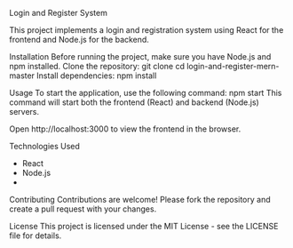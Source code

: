 Login and Register System

This project implements a login and registration system using React for the frontend and Node.js for the backend.

Installation
Before running the project, make sure you have Node.js and npm installed.
Clone the repository:
git clone <repository-url>
cd login-and-register-mern-master
Install dependencies:
npm install

Usage
To start the application, use the following command:
npm start
This command will start both the frontend (React) and backend (Node.js) servers.

Open http://localhost:3000 to view the frontend in the browser.

Technologies Used
 - React
 - Node.js
 - 
Contributing
Contributions are welcome! Please fork the repository and create a pull request with your changes.

License
This project is licensed under the MIT License - see the LICENSE file for details.
